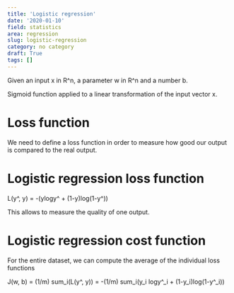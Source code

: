 ```yaml
---
title: 'Logistic regression'
date: '2020-01-10'
field: statistics
area: regression
slug: logistic-regression
category: no category
draft: True
tags: []
---
```


Given an input x in R^n, a parameter w in R^n and a number b.

Sigmoid function applied to a linear transformation of the input vector x.

# Loss function

We need to define a loss function in order to measure how good our output is compared to the real
output.

# Logistic regression loss function

L(y^, y) = -(ylogy^ + (1-y)log(1-y^))

This allows to measure the quality of one output.

# Logistic regression cost function

For the entire dataset, we can compute the average of the individual loss functions

J(w, b) = (1/m) sum_i(L(y^, y)) = -(1/m) sum_i(y_i logy^\_i + (1-y_i)log(1-y^\_i))

